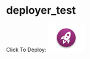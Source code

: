 # deployer_test

Click To Deploy: [![Run on Volterra Edge](./img/rocket.png)](http://localhost:8080/form)